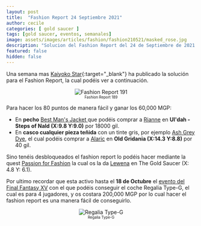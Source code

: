 ```yaml
---
layout: post
title:  "Fashion Report 24 Septiembre 2021"
author: cecile
categories: [ gold saucer ]
tags: [gold saucer, eventos, semanales]
image: assets/images/articles/fashion/fashion210521/masked_rose.jpg
description: "Solucion del Fashion Report del 24 de Septiembre de 2021."
featured: false
hidden: false
---
```


Una semana mas [Kaiyoko Star](https://twitter.com/kaiyokostar){:target="_blank"} ha publicado la solución para el Fashion Report, la cual podéis ver a continuación.

<p align="center"><img src="{{ site.baseurl }}/assets/images/articles/fashion/fashion210924/freport_191.jpg" alt="Fashion Report 191">
<br/>
<sub><sup>Fashion Report 189</sup></sub></p>

Para hacer los 80 puntos de manera fácil y ganar los 60,000 MGP:

- En **pecho** <a href="https://eu.finalfantasyxiv.com/lodestone/playguide/db/item/32bb5715612" class="eorzeadb_link" target="_blank">Best Man's Jacket </a> que podéis comprar a <a href="https://eu.finalfantasyxiv.com/lodestone/playguide/db/shop/c5b5eeabe54/?item=6dfef851268&type=gil" class="eorzeadb_link" target="_blank">Rianne</a> en **Ul'dah - Steps of Nald (X:9.8 Y:9.0)** por 18000 gil.
- En **casco cualquier pieza teñida** con un tinte gris, por ejemplo <a href="https://na.finalfantasyxiv.com/lodestone/playguide/db/item/c5917eabdaa/" class="eorzeadb_link" target="_blank">Ash Grey Dye</a>,  el cual podéis comprar a <a href="https://eu.finalfantasyxiv.com/lodestone/playguide/db/shop/a28cf0441f4/?item=70849afadc9&type=gil" class="eorzeadb_link" target="_blank">Alaric</a> en **Old Gridania (X:14.3 Y:8.8)** por 40 gil.

Sino tenéis desbloqueados el fashion report lo podéis hacer mediante la quest <a href="https://eu.finalfantasyxiv.com/lodestone/playguide/db/quest/bd8144d7d23" class="eorzeadb_link" target="_blank">Passion for Fashion</a> la cual os la da <a href="https://eu.finalfantasyxiv.com/lodestone/playguide/db/npc/npc/bfd5ce76f91/" class="eorzeadb_link" target="_blank">Lewena</a> en The Gold Saucer (X: 4.8 Y: 6.1).

Por ultimo recordar que esta activo hasta el **18 de Octubre** el <a href="/evento-ffxv/">evento del Final Fantasy XV</a> con el que podéis conseguir el coche Regalia Type-G, el cual es para 4 jugadores, y os costara 200,000 MGP por lo cual hacer el fashion report es una manera fácil de conseguirlo.

<p align="center"><img src="{{ site.baseurl }}/assets/images/articles/fashion/fashion210521/ffxivregalia.jpg" alt="Regalia Type-G">
<br/>
<sub><sup>Regalia Type-G</sup></sub></p>
